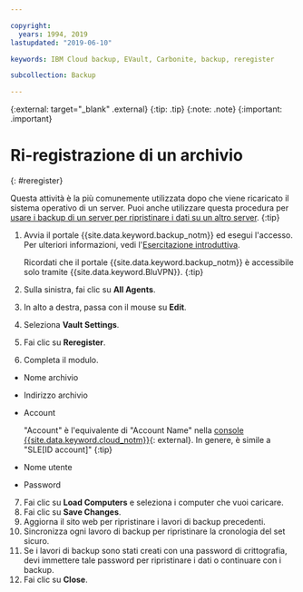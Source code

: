 ```yaml
---

copyright:
  years: 1994, 2019
lastupdated: "2019-06-10"

keywords: IBM Cloud backup, EVault, Carbonite, backup, reregister

subcollection: Backup

---
```

{:external: target="_blank" .external}
{:tip: .tip}
{:note: .note}
{:important: .important}

# Ri-registrazione di un archivio
{: #reregister}

Questa attività è la più comunemente utilizzata dopo che viene ricaricato il sistema operativo di un server. Puoi anche utilizzare questa procedura per [usare i backup di un server per ripristinare i dati su un altro server](/docs/infrastructure/Backup?topic=Backup-restorefromotherVSI).
{:tip}

1. Avvia il portale {{site.data.keyword.backup_notm}} ed esegui l'accesso. Per ulteriori informazioni, vedi l'[Esercitazione introduttiva](/docs/infrastructure/Backup?topic=Backup-getting-started#getting-started).

   Ricordati che il portale {{site.data.keyword.backup_notm}} è accessibile solo tramite {{site.data.keyword.BluVPN}}.
   {:tip}
2. Sulla sinistra, fai clic su **All Agents**.
3. In alto a destra, passa con il mouse su **Edit**.
4. Seleziona **Vault Settings**.
5. Fai clic su **Reregister**.
6. Completa il modulo.
  - Nome archivio
  - Indirizzo archivio
  - Account

    "Account" è l'equivalente di "Account Name" nella [console {{site.data.keyword.cloud_notm}}](https://{DomainName}/classic/storage/backup){: external}. In genere, è simile a "SLE[ID account]"
    {:tip}
  - Nome utente
  - Password
7. Fai clic su **Load Computers** e seleziona i computer che vuoi caricare.
8. Fai clic su **Save Changes**.
9. Aggiorna il sito web per ripristinare i lavori di backup precedenti.
10. Sincronizza ogni lavoro di backup per ripristinare la cronologia del set sicuro.
11. Se i lavori di backup sono stati creati con una password di crittografia, devi immettere tale password per ripristinare i dati o continuare con i backup.
12. Fai clic su **Close**.
